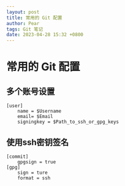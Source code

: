 ```yaml
---
layout: post
title: 常用的 Git 配置
author: Pear
tags: Git 笔记
date: 2023-04-28 15:32 +0800
---
```


# 常用的 Git 配置

## 多个账号设置

```
[user]
    name = $Username
    email= $Email
    signingkey = $Path_to_ssh_or_gpg_keys
```

## 使用ssh密钥签名
```
[commit]
    gpgsign = true
[gpg]
    sign = ture
    format = ssh
```